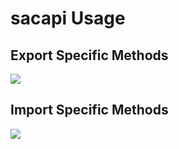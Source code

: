 # sacapi Usage

## Export Specific Methods

![][image-1]




## Import Specific Methods

![][image-2]




[image-1]:	https://raw.githubusercontent.com/SAP-samples/analytics-cloud-export-api-wrapper/master/docs/images/sacapi_export.png
[image-2]:	https://raw.githubusercontent.com/SAP-samples/analytics-cloud-export-api-wrapper/master/docs/images/sacapi_import.png


<!--
SPDX-FileCopyrightText: SAP SE or an SAP affiliate company <david.stocker@sap.com>
SPDX-License-Identifier: Apache-2.0
-->